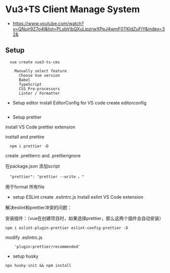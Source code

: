 # Vu3+TS Client Manage System
- https://www.youtube.com/watch?v=QNujr9Z7o4I&list=PLsbVibQXuLjpzrwXPpJ4wmF0TKldZuFIY&index=32&



## Setup
```
  vue create vue3-ts-cms

    Manually select feature
      Choose Vue version
      Babel
      TypeScript
      CSS Pre-processors
      Linter / Formatter
```

- Setup editor
install EditorConfig for VS code
create editorconfig
```
```


- Setup prettier

install VS Code prettier extension 

insttall and prettire 
```
  npm i prettier -D
``` 

create .prettierrc and .prettierignore

在package.json 添加script
```
  "prettier": "prettier --write 。"
```
用于format 所有file

- setup ESLint
create .eslintrc.js
Install eslint VS Code extension

解决eslint和prettier冲突的问题：

安装插件：（vue在创建项目时，如果选择prettier，那么这两个插件会自动安装）
```shell
npm i eslint-plugin-prettier eslint-config-prettier -D
```
modify .eslintrc.js
```
    'plugin:prettier/recommended'
```

- setup husky
```shell
npx husky-init && npm install
```